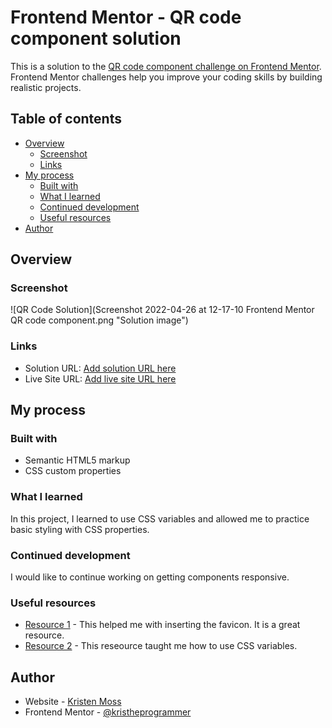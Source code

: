 # Frontend Mentor - QR code component solution

This is a solution to the [QR code component challenge on Frontend Mentor](https://www.frontendmentor.io/challenges/qr-code-component-iux_sIO_H). Frontend Mentor challenges help you improve your coding skills by building realistic projects. 

## Table of contents

- [Overview](#overview)
  - [Screenshot](#screenshot)
  - [Links](#links)
- [My process](#my-process)
  - [Built with](#built-with)
  - [What I learned](#what-i-learned)
  - [Continued development](#continued-development)
  - [Useful resources](#useful-resources)
- [Author](#author)


## Overview

### Screenshot

![QR Code Solution](Screenshot 2022-04-26 at 12-17-10 Frontend Mentor QR code component.png "Solution image")


### Links

- Solution URL: [Add solution URL here](https://your-solution-url.com)
- Live Site URL: [Add live site URL here](https://your-live-site-url.com)


## My process

### Built with

- Semantic HTML5 markup
- CSS custom properties


### What I learned

In this project, I learned to use CSS variables and allowed me to practice basic styling with CSS properties.


### Continued development

I would like to continue working on getting components responsive.


### Useful resources

- [Resource 1](https://www.w3schools.com/howto/howto_html_favicon.asp) - This helped me with inserting the favicon. It is a great resource.
- [Resource 2](https://www.w3schools.com/css/css3_variables.asp) - This reseource taught me how to use CSS variables.

## Author

- Website - [Kristen Moss](https://github.com/kristheprogrammer)
- Frontend Mentor - [@kristheprogrammer](https://www.frontendmentor.io/profile/kristheprogrammer)
